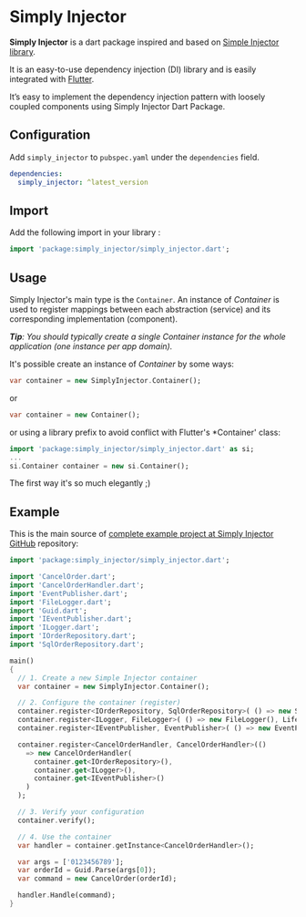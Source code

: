 # Simply Injector
**Simply Injector** is a dart package inspired and based on [Simple Injector library](https://simpleinjector.org/).

It is an easy-to-use dependency injection (DI) library and is easily integrated with [Flutter](https://flutter.io).

It’s easy to implement the dependency injection pattern with 
loosely coupled components using Simply Injector Dart Package.


## Configuration
Add `simply_injector` to `pubspec.yaml` under the `dependencies` field.

```yaml
dependencies:
  simply_injector: ^latest_version
```


## Import
Add the following import in your library :

```dart
import 'package:simply_injector/simply_injector.dart';
```


## Usage
Simply Injector's main type is the `Container`. An instance of *Container* is used to 
register mappings between each abstraction (service) and its corresponding implementation (component).

***Tip**: You should typically create a single Container instance for the whole application (one instance per app domain).*

It's possible create an instance of *Container* by some ways:
```dart
var container = new SimplyInjector.Container();
```
or
```dart
var container = new Container();
```
or using a library prefix to avoid conflict with Flutter's *Container' class:
```dart
import 'package:simply_injector/simply_injector.dart' as si;
...
si.Container container = new si.Container();
```
The first way it's so much elegantly ;)


## Example
This is the main source of [complete example project at Simply Injector GitHub](https://github.com/flutuate/simply_injector/tree/master/example) repository:
```dart
import 'package:simply_injector/simply_injector.dart';

import 'CancelOrder.dart';
import 'CancelOrderHandler.dart';
import 'EventPublisher.dart';
import 'FileLogger.dart';
import 'Guid.dart';
import 'IEventPublisher.dart';
import 'ILogger.dart';
import 'IOrderRepository.dart';
import 'SqlOrderRepository.dart';

main()
{
  // 1. Create a new Simple Injector container
  var container = new SimplyInjector.Container();

  // 2. Configure the container (register)
  container.register<IOrderRepository, SqlOrderRepository>( () => new SqlOrderRepository(container.get<ILogger>()));
  container.register<ILogger, FileLogger>( () => new FileLogger(), Lifestyle.Singleton );
  container.register<IEventPublisher, EventPublisher>( () => new EventPublisher(), Lifestyle.Singleton );

  container.register<CancelOrderHandler, CancelOrderHandler>(()
    => new CancelOrderHandler(
      container.get<IOrderRepository>(),
      container.get<ILogger>(),
      container.get<IEventPublisher>() 
    )
  );

  // 3. Verify your configuration
  container.verify();

  // 4. Use the container
  var handler = container.getInstance<CancelOrderHandler>();

  var args = ['0123456789'];
  var orderId = Guid.Parse(args[0]);
  var command = new CancelOrder(orderId);

  handler.Handle(command);
}
```

